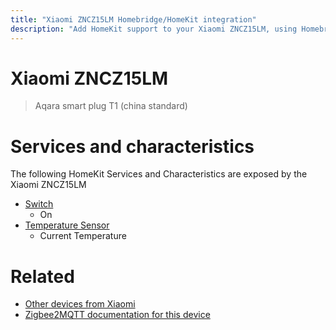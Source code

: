 ```yaml
---
title: "Xiaomi ZNCZ15LM Homebridge/HomeKit integration"
description: "Add HomeKit support to your Xiaomi ZNCZ15LM, using Homebridge, Zigbee2MQTT and homebridge-z2m."
---
```

<!---
This file has been GENERATED using src/docgen/docgen.ts
DO NOT EDIT THIS FILE MANUALLY!
-->
# Xiaomi ZNCZ15LM
> Aqara smart plug T1 (china standard)


# Services and characteristics
The following HomeKit Services and Characteristics are exposed by
the Xiaomi ZNCZ15LM

* [Switch](../../switch.md)
  * On
* [Temperature Sensor](../../sensors.md)
  * Current Temperature


# Related
* [Other devices from Xiaomi](../index.md#xiaomi)
* [Zigbee2MQTT documentation for this device](https://www.zigbee2mqtt.io/devices/ZNCZ15LM.html)